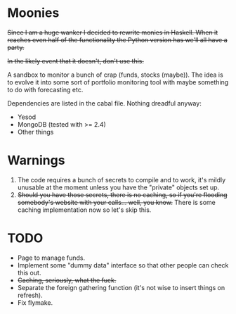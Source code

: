 Moonies
=======

~~Since I am a huge wanker I decided to rewrite monies in Haskell. When it reaches
even half of the functionality the Python version has we'll all have a party.~~

~~In the likely event that it doesn't, don't use this.~~

A sandbox to monitor a bunch of crap (funds, stocks (maybe)). The idea is to evolve it into
some sort of portfolio monitoring tool with maybe something to do with forecasting etc.

Dependencies are listed in the cabal file. Nothing dreadful anyway:

* Yesod
* MongoDB (tested with >= 2.4)
* Other things

Warnings
========

1. The code requires a bunch of secrets to compile and to work, it's mildly unusable
   at the moment unless you have the "private" objects set up.
2. ~~Should you have those secrets, there is no caching, so if you're flooding somebody's
   website with your calls... well, you know.~~ There is some caching implementation now
   so let's skip this.

TODO
====

* Page to manage funds.
* Implement some "dummy data" interface so that other people can check this out.
* ~~Caching, seriously, what the fuck.~~
* Separate the foreign gathering function (it's not wise to insert things on refresh).
* Fix flymake.
